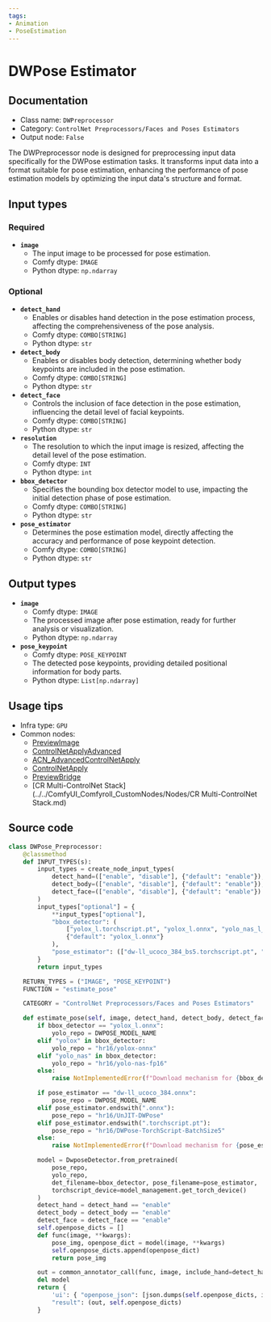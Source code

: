 ```yaml
---
tags:
- Animation
- PoseEstimation
---
```


# DWPose Estimator
## Documentation
- Class name: `DWPreprocessor`
- Category: `ControlNet Preprocessors/Faces and Poses Estimators`
- Output node: `False`

The DWPreprocessor node is designed for preprocessing input data specifically for the DWPose estimation tasks. It transforms input data into a format suitable for pose estimation, enhancing the performance of pose estimation models by optimizing the input data's structure and format.
## Input types
### Required
- **`image`**
    - The input image to be processed for pose estimation.
    - Comfy dtype: `IMAGE`
    - Python dtype: `np.ndarray`
### Optional
- **`detect_hand`**
    - Enables or disables hand detection in the pose estimation process, affecting the comprehensiveness of the pose analysis.
    - Comfy dtype: `COMBO[STRING]`
    - Python dtype: `str`
- **`detect_body`**
    - Enables or disables body detection, determining whether body keypoints are included in the pose estimation.
    - Comfy dtype: `COMBO[STRING]`
    - Python dtype: `str`
- **`detect_face`**
    - Controls the inclusion of face detection in the pose estimation, influencing the detail level of facial keypoints.
    - Comfy dtype: `COMBO[STRING]`
    - Python dtype: `str`
- **`resolution`**
    - The resolution to which the input image is resized, affecting the detail level of the pose estimation.
    - Comfy dtype: `INT`
    - Python dtype: `int`
- **`bbox_detector`**
    - Specifies the bounding box detector model to use, impacting the initial detection phase of pose estimation.
    - Comfy dtype: `COMBO[STRING]`
    - Python dtype: `str`
- **`pose_estimator`**
    - Determines the pose estimation model, directly affecting the accuracy and performance of pose keypoint detection.
    - Comfy dtype: `COMBO[STRING]`
    - Python dtype: `str`
## Output types
- **`image`**
    - Comfy dtype: `IMAGE`
    - The processed image after pose estimation, ready for further analysis or visualization.
    - Python dtype: `np.ndarray`
- **`pose_keypoint`**
    - Comfy dtype: `POSE_KEYPOINT`
    - The detected pose keypoints, providing detailed positional information for body parts.
    - Python dtype: `List[np.ndarray]`
## Usage tips
- Infra type: `GPU`
- Common nodes:
    - [PreviewImage](../../Comfy/Nodes/PreviewImage.md)
    - [ControlNetApplyAdvanced](../../Comfy/Nodes/ControlNetApplyAdvanced.md)
    - [ACN_AdvancedControlNetApply](../../ComfyUI-Advanced-ControlNet/Nodes/ACN_AdvancedControlNetApply.md)
    - [ControlNetApply](../../Comfy/Nodes/ControlNetApply.md)
    - [PreviewBridge](../../ComfyUI-Impact-Pack/Nodes/PreviewBridge.md)
    - [CR Multi-ControlNet Stack](../../ComfyUI_Comfyroll_CustomNodes/Nodes/CR Multi-ControlNet Stack.md)



## Source code
```python
class DWPose_Preprocessor:
    @classmethod
    def INPUT_TYPES(s):
        input_types = create_node_input_types(
            detect_hand=(["enable", "disable"], {"default": "enable"}),
            detect_body=(["enable", "disable"], {"default": "enable"}),
            detect_face=(["enable", "disable"], {"default": "enable"})
        )
        input_types["optional"] = {
            **input_types["optional"],
            "bbox_detector": (
                ["yolox_l.torchscript.pt", "yolox_l.onnx", "yolo_nas_l_fp16.onnx", "yolo_nas_m_fp16.onnx", "yolo_nas_s_fp16.onnx"],
                {"default": "yolox_l.onnx"}
            ),
            "pose_estimator": (["dw-ll_ucoco_384_bs5.torchscript.pt", "dw-ll_ucoco_384.onnx", "dw-ll_ucoco.onnx"], {"default": "dw-ll_ucoco_384_bs5.torchscript.pt"})
        }
        return input_types

    RETURN_TYPES = ("IMAGE", "POSE_KEYPOINT")
    FUNCTION = "estimate_pose"

    CATEGORY = "ControlNet Preprocessors/Faces and Poses Estimators"

    def estimate_pose(self, image, detect_hand, detect_body, detect_face, resolution=512, bbox_detector="yolox_l.onnx", pose_estimator="dw-ll_ucoco_384.onnx", **kwargs):
        if bbox_detector == "yolox_l.onnx":
            yolo_repo = DWPOSE_MODEL_NAME
        elif "yolox" in bbox_detector:
            yolo_repo = "hr16/yolox-onnx"
        elif "yolo_nas" in bbox_detector:
            yolo_repo = "hr16/yolo-nas-fp16"
        else:
            raise NotImplementedError(f"Download mechanism for {bbox_detector}")

        if pose_estimator == "dw-ll_ucoco_384.onnx":
            pose_repo = DWPOSE_MODEL_NAME
        elif pose_estimator.endswith(".onnx"):
            pose_repo = "hr16/UnJIT-DWPose"
        elif pose_estimator.endswith(".torchscript.pt"):
            pose_repo = "hr16/DWPose-TorchScript-BatchSize5"
        else:
            raise NotImplementedError(f"Download mechanism for {pose_estimator}")

        model = DwposeDetector.from_pretrained(
            pose_repo,
            yolo_repo,
            det_filename=bbox_detector, pose_filename=pose_estimator,
            torchscript_device=model_management.get_torch_device()
        )
        detect_hand = detect_hand == "enable"
        detect_body = detect_body == "enable"
        detect_face = detect_face == "enable"
        self.openpose_dicts = []
        def func(image, **kwargs):
            pose_img, openpose_dict = model(image, **kwargs)
            self.openpose_dicts.append(openpose_dict)
            return pose_img

        out = common_annotator_call(func, image, include_hand=detect_hand, include_face=detect_face, include_body=detect_body, image_and_json=True, resolution=resolution)
        del model
        return {
            'ui': { "openpose_json": [json.dumps(self.openpose_dicts, indent=4)] },
            "result": (out, self.openpose_dicts)
        }

```
